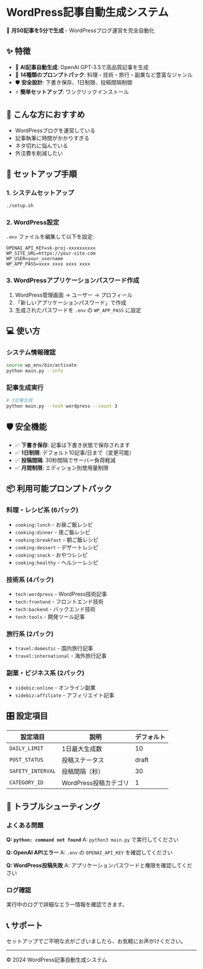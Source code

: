 # WordPress記事自動生成システム

🚀 **月50記事を5分で生成** - WordPressブログ運営を完全自動化

## ✨ 特徴

- 🤖 **AI記事自動生成**: OpenAI GPT-3.5で高品質記事を生成
- 📝 **14種類のプロンプトパック**: 料理・技術・旅行・副業など豊富なジャンル
- 🛡️ **安全設計**: 下書き保存、1日制限、投稿間隔制御
- ⚡ **簡単セットアップ**: ワンクリックインストール

## 🎯 こんな方におすすめ

- WordPressブログを運営している
- 記事執筆に時間がかかりすぎる
- ネタ切れに悩んでいる
- 外注費を削減したい

## 🚀 セットアップ手順

### 1. システムセットアップ
```bash
./setup.sh
```

### 2. WordPress設定
`.env` ファイルを編集して以下を設定:

```env
OPENAI_API_KEY=sk-proj-xxxxxxxxxx
WP_SITE_URL=https://your-site.com
WP_USER=your_username
WP_APP_PASS=xxxx xxxx xxxx xxxx
```

### 3. WordPressアプリケーションパスワード作成
1. WordPress管理画面 → ユーザー → プロフィール
2. 「新しいアプリケーションパスワード」で作成
3. 生成されたパスワードを `.env` の `WP_APP_PASS` に設定

## 💻 使い方

### システム情報確認
```bash
source wp_env/bin/activate
python main.py --info
```

### 記事生成実行
```bash
# 3記事生成
python main.py --tech wordpress --count 3
```

## 🛡️ 安全機能

- ✅ **下書き保存**: 記事は下書き状態で保存されます
- ✅ **1日制限**: デフォルト10記事/日まで（変更可能）
- ✅ **投稿間隔**: 30秒間隔でサーバー負荷軽減
- ✅ **月間制限**: エディション別使用量制限

## 📦 利用可能プロンプトパック

### 料理・レシピ系 (6パック)
- `cooking:lunch` - お昼ご飯レシピ
- `cooking:dinner` - 夜ご飯レシピ
- `cooking:breakfast` - 朝ご飯レシピ
- `cooking:dessert` - デザートレシピ
- `cooking:snack` - おやつレシピ
- `cooking:healthy` - ヘルシーレシピ

### 技術系 (4パック)
- `tech:wordpress` - WordPress技術記事
- `tech:frontend` - フロントエンド技術
- `tech:backend` - バックエンド技術
- `tech:tools` - 開発ツール記事

### 旅行系 (2パック)
- `travel:domestic` - 国内旅行記事
- `travel:international` - 海外旅行記事

### 副業・ビジネス系 (2パック)
- `sidebiz:online` - オンライン副業
- `sidebiz:affiliate` - アフィリエイト記事

## 🎛️ 設定項目

| 設定項目 | 説明 | デフォルト |
|---------|------|-----------|
| `DAILY_LIMIT` | 1日最大生成数 | 10 |
| `POST_STATUS` | 投稿ステータス | draft |
| `SAFETY_INTERVAL` | 投稿間隔（秒） | 30 |
| `CATEGORY_ID` | WordPress投稿カテゴリ | 1 |

## 🔧 トラブルシューティング

### よくある問題

**Q: `python: command not found`**
A: `python3 main.py` で実行してください

**Q: OpenAI APIエラー**
A: `.env` の `OPENAI_API_KEY` を確認してください

**Q: WordPress投稿失敗** 
A: アプリケーションパスワードと権限を確認してください

### ログ確認
実行中のログで詳細なエラー情報を確認できます。

## 📞 サポート

セットアップでご不明な点がございましたら、お気軽にお声がけください。

---

© 2024 WordPress記事自動生成システム